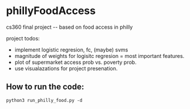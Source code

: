 # phillyFoodAccess
cs360 final project -- based on food access in philly 


project todos:
- implement logistic regresion, fc, (maybe) svms
- magnitude of weights for logisitc regresion = most important features.
- plot of supermarket access prob vs. poverty prob. 
- use visualazations for project presenation.


## How to run the code:

```
python3 run_philly_food.py -d 
```
